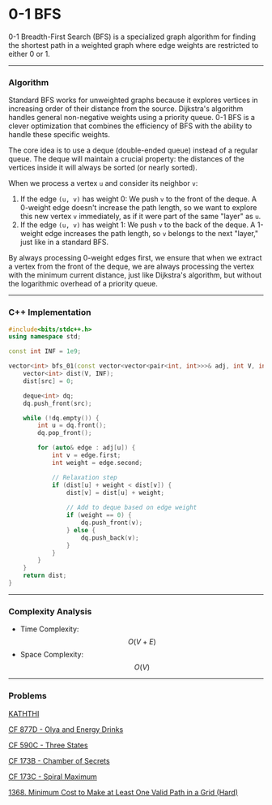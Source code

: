 # 0-1 BFS

0-1 Breadth-First Search (BFS) is a specialized graph algorithm for finding the shortest path in a weighted graph where edge weights are restricted to either 0 or 1.

***

### Algorithm

Standard BFS works for unweighted graphs because it explores vertices in increasing order of their distance from the source. Dijkstra's algorithm handles general non-negative weights using a priority queue. 0-1 BFS is a clever optimization that combines the efficiency of BFS with the ability to handle these specific weights.

The core idea is to use a deque (double-ended queue) instead of a regular queue. The deque will maintain a crucial property: the distances of the vertices inside it will always be sorted (or nearly sorted).

When we process a vertex `u` and consider its neighbor `v`:

1. If the edge `(u, v)` has weight 0: We push `v` to the front of the deque. A 0-weight edge doesn't increase the path length, so we want to explore this new vertex `v` immediately, as if it were part of the same "layer" as `u`.
2. If the edge `(u, v)` has weight 1: We push `v` to the back of the deque. A 1-weight edge increases the path length, so `v` belongs to the next "layer," just like in a standard BFS.

By always processing 0-weight edges first, we ensure that when we extract a vertex from the front of the deque, we are always processing the vertex with the minimum current distance, just like Dijkstra's algorithm, but without the logarithmic overhead of a priority queue.

***

### C++ Implementation

```cpp
#include<bits/stdc++.h>
using namespace std;

const int INF = 1e9;

vector<int> bfs_01(const vector<vector<pair<int, int>>>& adj, int V, int src) {
    vector<int> dist(V, INF);
    dist[src] = 0;

    deque<int> dq;
    dq.push_front(src);

    while (!dq.empty()) {
        int u = dq.front();
        dq.pop_front();

        for (auto& edge : adj[u]) {
            int v = edge.first;
            int weight = edge.second;

            // Relaxation step
            if (dist[u] + weight < dist[v]) {
                dist[v] = dist[u] + weight;
                
                // Add to deque based on edge weight
                if (weight == 0) {
                    dq.push_front(v);
                } else {
                    dq.push_back(v);
                }
            }
        }
    }
    return dist;
}
```

***

### Complexity Analysis

* Time Complexity: $$O(V + E)$$
* Space Complexity: $$O(V)$$

***

### Problems

[KATHTHI](https://www.spoj.com/problems/KATHTHI/)

[CF 877D - Olya and Energy Drinks](https://codeforces.com/problemset/problem/877/D)

[CF 590C - Three States](https://codeforces.com/problemset/problem/590/C)

[CF 173B - Chamber of Secrets](https://codeforces.com/problemset/problem/173/B)

[CF 173C - Spiral Maximum](https://codeforces.com/problemset/problem/173/C)

[1368. Minimum Cost to Make at Least One Valid Path in a Grid&#x20;(Hard)](https://leetcode.com/problems/minimum-cost-to-make-at-least-one-valid-path-in-a-grid/description/)


